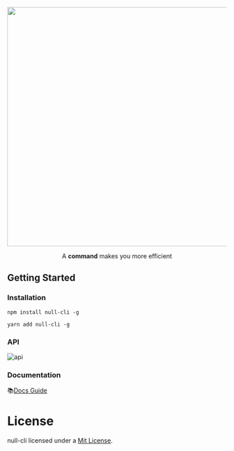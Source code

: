 <p align="center"><a href="#" target="_blank" rel="noopener noreferrer"><img width="550"
                                                                             src="https://raw.githubusercontent.com/webfansplz/null-cli/master/docs/.vuepress/public/null.png"
                                                                            ></a></p>

<p align="center">A <b>command</b> makes you more efficient</p>

## Getting Started

### Installation

```shell
npm install null-cli -g

yarn add null-cli -g
```

### API

![api](https://raw.githubusercontent.com/webfansplz/null-cli/master/docs/.vuepress/public/null-command.png)

### Documentation

📚[Docs Guide](https://webfansplz.github.io/null-cli/)

# License

null-cli licensed under a [Mit License](./LICENSE).
